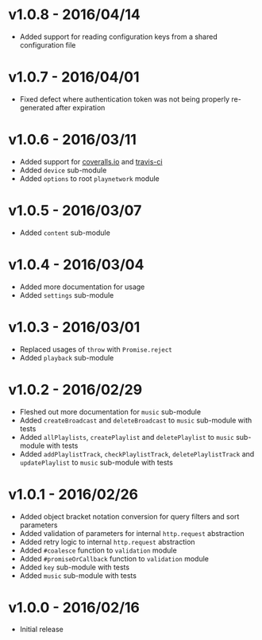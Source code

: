 # v1.0.8 - 2016/04/14

* Added support for reading configuration keys from a shared configuration file

# v1.0.7 - 2016/04/01

* Fixed defect where authentication token was not being properly re-generated after expiration

# v1.0.6 - 2016/03/11

* Added support for [coveralls.io](https://coveralls.io) and [travis-ci](https://travis-ci.org)
* Added `device` sub-module
* Added `options` to root `playnetwork` module

# v1.0.5 - 2016/03/07

* Added `content` sub-module

# v1.0.4 - 2016/03/04

* Added more documentation for usage
* Added `settings` sub-module

# v1.0.3 - 2016/03/01

* Replaced usages of `throw` with `Promise.reject`
* Added `playback` sub-module

# v1.0.2 - 2016/02/29

* Fleshed out more documentation for `music` sub-module
* Added `createBroadcast` and `deleteBroadcast` to `music` sub-module with tests
* Added `allPlaylists`, `createPlaylist` and `deletePlaylist` to `music` sub-module with tests
* Added `addPlaylistTrack`, `checkPlaylistTrack`, `deletePlaylistTrack` and `updatePlaylist` to `music` sub-module with tests

# v1.0.1 - 2016/02/26

* Added object bracket notation conversion for query filters and sort parameters
* Added validation of parameters for internal `http.request` abstraction
* Added retry logic to internal `http.request` abstraction
* Added `#coalesce` function to `validation` module
* Added `#promiseOrCallback` function to `validation` module
* Added `key` sub-module with tests
* Added `music` sub-module with tests

# v1.0.0 - 2016/02/16

* Initial release
